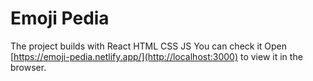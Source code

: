 # Emoji Pedia
The project builds with React HTML CSS JS
You can check it 
Open [https://emoji-pedia.netlify.app/](http://localhost:3000) to view it in the browser.
